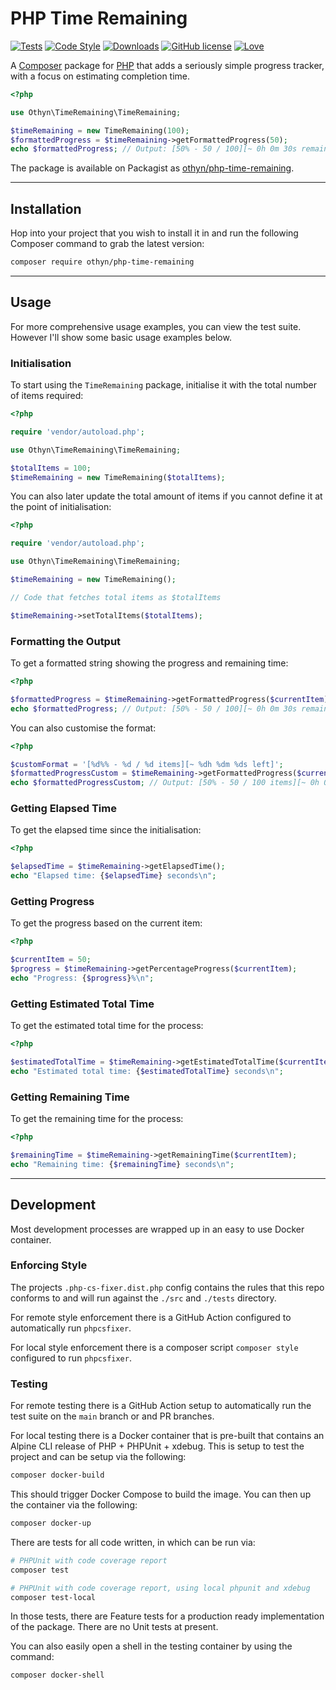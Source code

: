 # PHP Time Remaining

[![Tests](https://github.com/othyn/php-time-remaining/actions/workflows/phpunit.yml/badge.svg)](https://github.com/othyn/php-time-remaining/actions/workflows/phpunit.yml)
[![Code Style](https://github.com/othyn/php-time-remaining/actions/workflows/phpcsfixer.yml/badge.svg)](https://github.com/othyn/php-time-remaining/actions/workflows/phpcsfixer.yml)
[![Downloads](https://img.shields.io/packagist/dt/othyn/php-time-remaining?color=green)](#installation)
[![GitHub license](https://img.shields.io/github/license/othyn/php-time-remaining)](https://github.com/othyn/php-time-remaining/blob/main/LICENSE)
[![Love](https://img.shields.io/badge/built%20with-love-red)](https://img.shields.io/badge/built%20with-love-red)

A [Composer](https://getcomposer.org/) package for [PHP](https://www.php.net/) that adds a seriously simple progress tracker, with a focus on estimating completion time.

```php
<?php

use Othyn\TimeRemaining\TimeRemaining;

$timeRemaining = new TimeRemaining(100);
$formattedProgress = $timeRemaining->getFormattedProgress(50);
echo $formattedProgress; // Output: [50% - 50 / 100][~ 0h 0m 30s remaining]
```

The package is available on Packagist as [othyn/php-time-remaining](https://packagist.org/packages/othyn/php-time-remaining).

---

## Installation

Hop into your project that you wish to install it in and run the following Composer command to grab the latest version:

```sh
composer require othyn/php-time-remaining
```

---

## Usage

For more comprehensive usage examples, you can view the test suite. However I'll show some basic usage examples below.

### Initialisation

To start using the `TimeRemaining` package, initialise it with the total number of items required:

```php
<?php

require 'vendor/autoload.php';

use Othyn\TimeRemaining\TimeRemaining;

$totalItems = 100;
$timeRemaining = new TimeRemaining($totalItems);
```

You can also later update the total amount of items if you cannot define it at the point of initialisation:

```php
<?php

require 'vendor/autoload.php';

use Othyn\TimeRemaining\TimeRemaining;

$timeRemaining = new TimeRemaining();

// Code that fetches total items as $totalItems

$timeRemaining->setTotalItems($totalItems);
```

### Formatting the Output

To get a formatted string showing the progress and remaining time:

```php
<?php

$formattedProgress = $timeRemaining->getFormattedProgress($currentItem);
echo $formattedProgress; // Output: [50% - 50 / 100][~ 0h 0m 30s remaining]
```

You can also customise the format:

```php
<?php

$customFormat = '[%d%% - %d / %d items][~ %dh %dm %ds left]';
$formattedProgressCustom = $timeRemaining->getFormattedProgress($currentItem, $customFormat);
echo $formattedProgressCustom; // Output: [50% - 50 / 100 items][~ 0h 0m 30s left]
```

### Getting Elapsed Time

To get the elapsed time since the initialisation:

```php
<?php

$elapsedTime = $timeRemaining->getElapsedTime();
echo "Elapsed time: {$elapsedTime} seconds\n";
```

### Getting Progress

To get the progress based on the current item:

```php
<?php

$currentItem = 50;
$progress = $timeRemaining->getPercentageProgress($currentItem);
echo "Progress: {$progress}%\n";
```

### Getting Estimated Total Time

To get the estimated total time for the process:

```php
<?php

$estimatedTotalTime = $timeRemaining->getEstimatedTotalTime($currentItem);
echo "Estimated total time: {$estimatedTotalTime} seconds\n";
```

### Getting Remaining Time

To get the remaining time for the process:

```php
<?php

$remainingTime = $timeRemaining->getRemainingTime($currentItem);
echo "Remaining time: {$remainingTime} seconds\n";
```

---

## Development

Most development processes are wrapped up in an easy to use Docker container.

### Enforcing Style

The projects `.php-cs-fixer.dist.php` config contains the rules that this repo conforms to and will run against the `./src` and `./tests` directory.

For remote style enforcement there is a GitHub Action configured to automatically run `phpcsfixer`.

For local style enforcement there is a composer script `composer style` configured to run `phpcsfixer`.

### Testing

For remote testing there is a GitHub Action setup to automatically run the test suite on the `main` branch or and PR branches.

For local testing there is a Docker container that is pre-built that contains an Alpine CLI release of PHP + PHPUnit + xdebug. This is setup to test the project and can be setup via the following:

```sh
composer docker-build
```

This should trigger Docker Compose to build the image. You can then up the container via the following:

```sh
composer docker-up
```

There are tests for all code written, in which can be run via:

```sh
# PHPUnit with code coverage report
composer test

# PHPUnit with code coverage report, using local phpunit and xdebug
composer test-local
```

In those tests, there are Feature tests for a production ready implementation of the package. There are no Unit tests at present.

You can also easily open a shell in the testing container by using the command:

```sh
composer docker-shell
```
